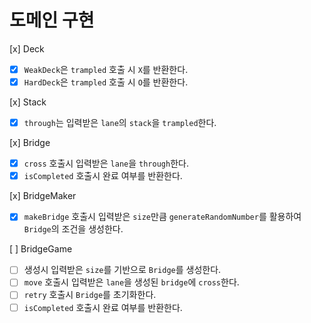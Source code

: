 # 도메인 구현

[x] Deck

- [x] `WeakDeck`은 `trampled` 호출 시 `X`를 반환한다.
- [x] `HardDeck`은 `trampled` 호출 시 `O`를 반환한다.

[x] Stack

- [x] `through`는 입력받은 `lane`의 `stack`을 `trampled`한다.

[x] Bridge

- [x] `cross` 호출시 입력받은 `lane`을 `through`한다.
- [x] `isCompleted` 호출시 완료 여부를 반환한다.

[x] BridgeMaker

- [x] `makeBridge` 호출시 입력받은 `size`만큼 `generateRandomNumber`를 활용하여 `Bridge`의 조건을 생성한다.

[ ] BridgeGame

- [ ] 생성시 입력받은 `size`를 기반으로 `Bridge`를 생성한다.
- [ ] `move` 호출시 입력받은 `lane`을 생성된 `bridge`에 `cross`한다.
- [ ] `retry` 호출시 `Bridge`를 초기화한다.
- [ ] `isCompleted` 호출시 완료 여부를 반환한다.
